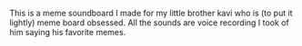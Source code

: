 This is a meme soundboard I made for my little brother kavi who is (to put it lightly) meme board obsessed. All the sounds are voice recording I took of him saying his favorite memes. 
